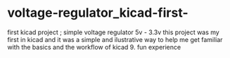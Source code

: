 # voltage-regulator_kicad-first-
first kicad project ; simple voltage regulator 5v - 3.3v
this project was my first in kicad and it was a simple and ilustrative way to help me get familiar with the basics and the workflow of kicad 9. 
fun experience 